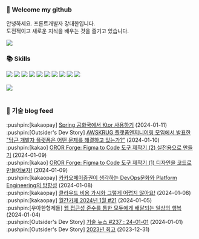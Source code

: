### 👋 Welcome my github

안녕하세요. 프론트개발자 강대한입니다.
<br>
도전적이고 새로운 지식을 배우는 것을 즐기고 있습니다.

<!--
![header](https://capsule-render.vercel.app/api?type=Waving&color=auto&height=300&section=header&text=Welcome&fontAlignY=40&desc=KangDaeHan%20github%20&descSize=20&descAlignY=55&animation=fadeIn&fontSize=90)

**KangDaeHan/KangDaeHan** is a ✨ _special_ ✨ repository because its `README.md` (this file) appears on your GitHub profile.

Here are some ideas to get you started:

- 🔭 I’m currently working on ...
- 🌱 I’m currently learning ...
- 👯 I’m looking to collaborate on ...
- 🤔 I’m looking for help with ...
- 💬 Ask me about ...
- 📫 How to reach me: ...
- 😄 Pronouns: ...
- ⚡ Fun fact: ...
-->

<a href="https://twinfamily.github.io" target="_blank"><img src="https://img.shields.io/badge/Blog-121D33?style=flat-square&logo=blogger&logoColor=ffffff"/></a>

### :books: Skills
<a href="#" target="_blank"><img src="https://img.shields.io/badge/React-61DAFB?style=flat-square&logo=react&logoColor=ffffff"/></a>
<a href="#" target="_blank"><img src="https://img.shields.io/badge/Html5-E34F26?style=flat-square&logo=html5&logoColor=ffffff"/></a>
<a href="#" target="_blank"><img src="https://img.shields.io/badge/Javascript-F7DF1E?style=flat-square&logo=javascript&logoColor=ffffff"/></a>
<a href="#" target="_blank"><img src="https://img.shields.io/badge/Cssmodules-000000?style=flat-square&logo=cssmodules&logoColor=ffffff"/></a>
<a href="#" target="_blank"><img src="https://img.shields.io/badge/Node.js-339933?style=flat-square&logo=nodedotjs&logoColor=ffffff"/></a>
<a href="#" target="_blank"><img src="https://img.shields.io/badge/Typescript-3178C6?style=flat-square&logo=typescript&logoColor=ffffff"/></a>
<a href="#" target="_blank"><img src="https://img.shields.io/badge/Git-F05032?style=flat-square&logo=git&logoColor=ffffff"/></a>
<a href="#" target="_blank"><img src="https://img.shields.io/badge/Gitlab-FC6D26?style=flat-square&logo=gitlab&logoColor=ffffff"/></a>
<a href="#" target="_blank"><img src="https://img.shields.io/badge/Webpack-8DD6F9?style=flat-square&logo=webpack&logoColor=ffffff"/></a>
<a href="#" target="_blank"><img src="https://img.shields.io/badge/Vite-646CFF?style=flat-square&logo=vite&logoColor=ffffff"/></a>
<br><br>
<img src="https://github-readme-stats.vercel.app/api/top-langs/?username=KangDaeHan&layout=compact">
<br><br>
### :round_pushpin: 기술 blog feed
<!-- BLOG-POST-LIST:START --><div>:pushpin:[kakaopay] <a target="_blank" href="https://tech.kakaopay.com/post/spring-and-ktor/">Spring 공화국에서 Ktor 사용하기</a> (2024-01-11)</div><div>:pushpin:[Outsider's Dev Story] <a target="_blank" href="https://blog.outsider.ne.kr/1703">AWSKRUG 플랫폼엔지니어링 모임에서 발표한 &quot;당근 개발자 플랫폼은 어떤 문제를 해결하고 있는가?&quot;</a> (2024-01-10)</div><div>:pushpin:[kakao] <a target="_blank" href="https://tech.kakao.com/2024/01/09/ororforge-2/">OROR Forge: Figma to Code 도구 제작기 &lpar;2&rpar; 실전용으로 만들기</a> (2024-01-09)</div><div>:pushpin:[kakao] <a target="_blank" href="https://tech.kakao.com/2024/01/09/ororforge-1/">OROR Forge: Figma to Code 도구 제작기 &lpar;1&rpar; 디자인을 코드로 만들어보자!</a> (2024-01-09)</div><div>:pushpin:[kakaopay] <a target="_blank" href="https://tech.kakaopay.com/post/kakaopaysec-devops-platform/">카카오페이증권이 생각하는 DevOps문화와 Platform Engineering의 방향성</a> (2024-01-08)</div><div>:pushpin:[kakaopay] <a target="_blank" href="https://tech.kakaopay.com/post/cloud-cost-visualization/">클라우드 비용 가시화 그렇게 어렵지 않아요!</a> (2024-01-08)</div><div>:pushpin:[kakaopay] <a target="_blank" href="https://tech.kakaopay.com/post/pay-magazine-202401/">월간카페 2024년 1월 #21</a> (2024-01-05)</div><div>:pushpin:[우아한형제들] <a target="_blank" href="https://techblog.woowahan.com/15541/">웹 접근성 준수를 통한 모두에게 배달되는 일상의 행복</a> (2024-01-04)</div><div>:pushpin:[Outsider's Dev Story] <a target="_blank" href="https://blog.outsider.ne.kr/1702">기술 뉴스 #237 : 24-01-01</a> (2024-01-01)</div><div>:pushpin:[Outsider's Dev Story] <a target="_blank" href="https://blog.outsider.ne.kr/1701">2023년 회고</a> (2023-12-31)</div><!-- BLOG-POST-LIST:END -->

<!-- ![Anurag's GitHub stats](https://github-readme-stats.vercel.app/api?username=KangDaeHan&show_icons=true&theme=radical) -->
<!--
### 📫 Blog
<table><tbody><tr>
<td>
    <a href="https://yeonyeon.tistory.com/312">
        <div>[인프콘 후기] 2023 INFCON </div>
    </a>
    <div>1. 인프콘에 참가하다 🙂 어떻게 참가할 수 있었는가 때는 2023년 7월 18일 12시 48분. 인프콘 추첨 결과 공개까지 12... </div>
    <div>23.08.16</div>
</td>
<td>
    <a href="https://yeonyeon.tistory.com/311">
        <img width="100%" src="/img/8066187260670780795.png"/><br/>
        <div>[Git] 머지 커밋 revert 하기 </div>
    </a>
    <div>🤔 git revert란? git revert란 일부 기존의 커밋들을 되돌리는 작업이다. git reset과는 다른 것이, git reset은 기... </div>
    <div>23.08.13</div>
</td>
<td>
    <a href="https://yeonyeon.tistory.com/310">
        <img width="100%" src="/img/9188834980247484156.png"/><br/>
        <div>[Spring Batch] 개념부터 코드까지 </div>
    </a>
    <div>목차 1. Spring Batch란? 2. Spring Batch 구조 3. 기본적인 세팅 4. Job, Step 5. ItemReader, ItemProcessor,  ItemW... </div>
    <div>23.07.21</div>
</td>
</tr>
</tbody></table>
-->
